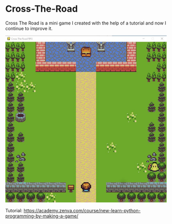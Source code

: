 # Cross-The-Road
Cross The Road is a mini game I created with the help of a tutorial and now I continue to improve it.

![Screenshot](images/screenshot.jpg)

Tutorial: https://academy.zenva.com/course/new-learn-python-programming-by-making-a-game/
